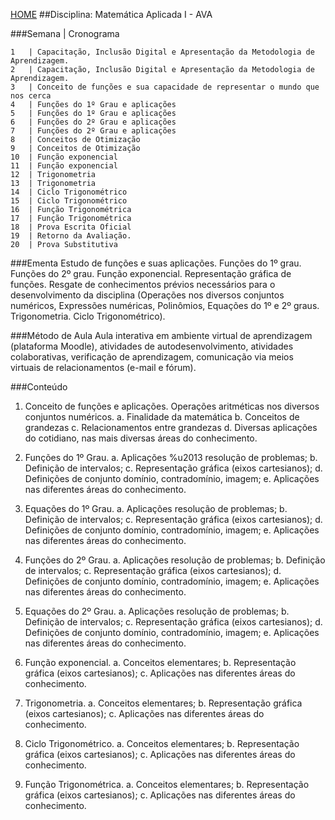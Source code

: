 [HOME](https://github.com/Webschool-io/Ensino-Superior-de-Informatica-GRATUITO) 
##Disciplina: Matemática Aplicada I - AVA

###Semana | Cronograma
```
1	| Capacitação, Inclusão Digital e Apresentação da Metodologia de Aprendizagem.
2	| Capacitação, Inclusão Digital e Apresentação da Metodologia de Aprendizagem.
3	| Conceito de funções e sua capacidade de representar o mundo que nos cerca
4	| Funções do 1º Grau e aplicações
5	| Funções do 1º Grau e aplicações
6	| Funções do 2º Grau e aplicações
7	| Funções do 2º Grau e aplicações
8	| Conceitos de Otimização
9	| Conceitos de Otimização
10	| Função exponencial
11	| Função exponencial
12	| Trigonometria
13	| Trigonometria
14	| Ciclo Trigonométrico
15	| Ciclo Trigonométrico
16	| Função Trigonométrica
17	| Função Trigonométrica
18	| Prova Escrita Oficial
19	| Retorno da Avaliação.
20	| Prova Substitutiva

```
###Ementa
Estudo de funções e suas aplicações. Funções do 1º grau. Funções do 2º grau. Função exponencial. Representação gráfica de funções. Resgate de conhecimentos prévios necessários para o desenvolvimento da disciplina (Operações nos diversos conjuntos numéricos, Expressões numéricas, Polinômios, Equações do 1º e 2º graus. Trigonometria. Ciclo Trigonométrico).

###Método de Aula
Aula interativa em ambiente virtual de aprendizagem (plataforma Moodle), atividades de autodesenvolvimento, atividades colaborativas, verificação de aprendizagem, comunicação via meios virtuais de relacionamentos (e-mail e fórum).

###Conteúdo
1)	Conceito de funções e aplicações. Operações aritméticas nos diversos conjuntos numéricos.
a.	Finalidade da matemática
b.	Conceitos de grandezas
c.	Relacionamentos entre grandezas
d.	Diversas aplicações do cotidiano, nas mais diversas áreas do conhecimento.

2)	Funções do 1º Grau.
a.	Aplicações %u2013 resolução de problemas;
b.	Definição de intervalos;
c.	Representação gráfica (eixos cartesianos);
d.	Definições de conjunto domínio, contradomínio, imagem;
e.	Aplicações nas diferentes áreas do conhecimento.

3)	Equações do 1º Grau.
a.	Aplicações resolução de problemas;
b.	Definição de intervalos;
c.	Representação gráfica (eixos cartesianos);
d.	Definições de conjunto domínio, contradomínio, imagem;
e.	Aplicações nas diferentes áreas do conhecimento.

4)	Funções do 2º Grau.
a.	Aplicações resolução de problemas;
b.	Definição de intervalos;
c.	Representação gráfica (eixos cartesianos);
d.	Definições de conjunto domínio, contradomínio, imagem;
e.	Aplicações nas diferentes áreas do conhecimento.

5)	Equações do 2º Grau.
a.	Aplicações resolução de problemas;
b.	Definição de intervalos;
c.	Representação gráfica (eixos cartesianos);
d.	Definições de conjunto domínio, contradomínio, imagem;
e.	Aplicações nas diferentes áreas do conhecimento.

6)	Função exponencial.
a.	Conceitos elementares;
b.	Representação gráfica (eixos cartesianos);
c.	Aplicações nas diferentes áreas do conhecimento.

7)	Trigonometria.
a.	Conceitos elementares;
b.	Representação gráfica (eixos cartesianos);
c.	Aplicações nas diferentes áreas do conhecimento.

8)	Ciclo Trigonométrico.
a.	Conceitos elementares;
b.	Representação gráfica (eixos cartesianos);
c.	Aplicações nas diferentes áreas do conhecimento.

9)	Função Trigonométrica.
a.	Conceitos elementares;
b.	Representação gráfica (eixos cartesianos);
c.	Aplicações nas diferentes áreas do conhecimento.